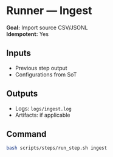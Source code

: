 # Runner — Ingest

**Goal:** Import source CSV/JSONL  
**Idempotent:** Yes

## Inputs
- Previous step output
- Configurations from SoT

## Outputs
- Logs: `logs/ingest.log`
- Artifacts: if applicable

## Command
```bash
bash scripts/steps/run_step.sh ingest
```
